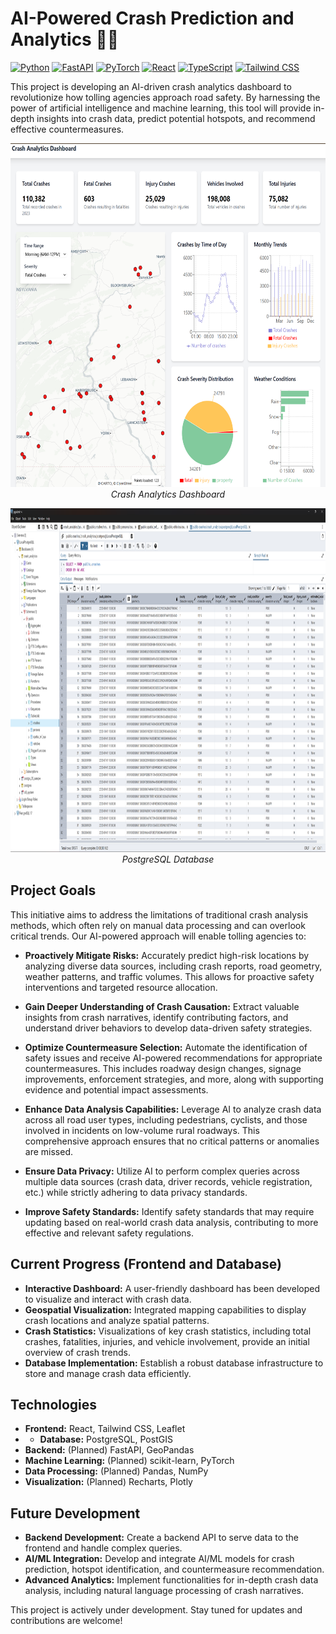 # AI-Powered Crash Prediction and Analytics 🚗🚨
[![Python](https://img.shields.io/badge/Python-3.12%2B-blue.svg?style=for-the-badge&logo=Python&logoColor=white)](https://www.python.org/)
[![FastAPI](https://img.shields.io/badge/FastAPI-%23009688.svg?style=for-the-badge&logo=FastAPI&logoColor=white)](https://fastapi.tiangolo.com/)
[![PyTorch](https://img.shields.io/badge/PyTorch-%23EE4C2C.svg?style=for-the-badge&logo=PyTorch&logoColor=white)](https://pytorch.org/)
[![React](https://img.shields.io/badge/React-%2361DAFB.svg?style=for-the-badge&logo=React&logoColor=white)](https://reactjs.org/)
[![TypeScript](https://img.shields.io/badge/TypeScript-%233178C6.svg?style=for-the-badge&logo=TypeScript&logoColor=white)](https://www.typescriptlang.org/)
[![Tailwind CSS](https://img.shields.io/badge/Tailwind%20CSS-%2306B6D4.svg?style=for-the-badge&logo=TailwindCSS&logoColor=white)](https://tailwindcss.com/)

This project is developing an AI-driven crash analytics dashboard to revolutionize how tolling agencies approach road safety. By harnessing the power of artificial intelligence and machine learning, this tool will provide in-depth insights into crash data, predict potential hotspots, and recommend effective countermeasures.

<p align="center">
  <img src="Crash Analytics Dashboard.png" alt="Crash Analytics Dashboard" width="800" height="550"/>
  <br>
  <em>Crash Analytics Dashboard</em>
</p>
<p align="center">
  <img src="PostgreSQL Database.png" alt="PostgreSQL Database" width="800" height="550"/>
  <br>
  <em>PostgreSQL Database</em>
</p>

## Project Goals

This initiative aims to address the limitations of traditional crash analysis methods, which often rely on manual data processing and can overlook critical trends. Our AI-powered approach will enable tolling agencies to:

* **Proactively Mitigate Risks:**  Accurately predict high-risk locations by analyzing diverse data sources, including crash reports, road geometry, weather patterns, and traffic volumes. This allows for proactive safety interventions and targeted resource allocation.

* **Gain Deeper Understanding of Crash Causation:**  Extract valuable insights from crash narratives, identify contributing factors, and understand driver behaviors to develop data-driven safety strategies.

* **Optimize Countermeasure Selection:**  Automate the identification of safety issues and receive AI-powered recommendations for appropriate countermeasures. This includes roadway design changes, signage improvements, enforcement strategies, and more, along with supporting evidence and potential impact assessments.

* **Enhance Data Analysis Capabilities:**  Leverage AI to analyze crash data across all road user types, including pedestrians, cyclists, and those involved in incidents on low-volume rural roadways. This comprehensive approach ensures that no critical patterns or anomalies are missed.

* **Ensure Data Privacy:**  Utilize AI to perform complex queries across multiple data sources (crash data, driver records, vehicle registration, etc.) while strictly adhering to data privacy standards.

* **Improve Safety Standards:**  Identify safety standards that may require updating based on real-world crash data analysis, contributing to more effective and relevant safety regulations.

## Current Progress (Frontend and Database)

* **Interactive Dashboard:**  A user-friendly dashboard has been developed to visualize and interact with crash data.
* **Geospatial Visualization:**  Integrated mapping capabilities to display crash locations and analyze spatial patterns.
* **Crash Statistics:**  Visualizations of key crash statistics, including total crashes, fatalities, injuries, and vehicle involvement, provide an initial overview of crash trends.
* **Database Implementation:**  Establish a robust database infrastructure to store and manage crash data efficiently.
  
## Technologies

* **Frontend:** React, Tailwind CSS, Leaflet
* * **Database:** PostgreSQL, PostGIS
* **Backend:** (Planned) FastAPI, GeoPandas
* **Machine Learning:** (Planned) scikit-learn, PyTorch
* **Data Processing:** (Planned) Pandas, NumPy
* **Visualization:** (Planned) Recharts, Plotly

## Future Development

* **Backend Development:**  Create a backend API to serve data to the frontend and handle complex queries.
* **AI/ML Integration:**  Develop and integrate AI/ML models for crash prediction, hotspot identification, and countermeasure recommendation.
* **Advanced Analytics:**  Implement functionalities for in-depth crash data analysis, including natural language processing of crash narratives.

This project is actively under development. Stay tuned for updates and contributions are welcome!
